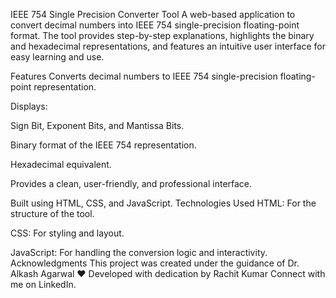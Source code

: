 IEEE 754 Single Precision Converter Tool
A web-based application to convert decimal numbers into IEEE 754 single-precision floating-point format. The tool provides step-by-step explanations, highlights the binary and hexadecimal representations, and features an intuitive user interface for easy learning and use.

Features
Converts decimal numbers to IEEE 754 single-precision floating-point representation.

Displays:

Sign Bit, Exponent Bits, and Mantissa Bits.

Binary format of the IEEE 754 representation.

Hexadecimal equivalent.

Provides a clean, user-friendly, and professional interface.

Built using HTML, CSS, and JavaScript.
Technologies Used
HTML: For the structure of the tool.

CSS: For styling and layout.

JavaScript: For handling the conversion logic and interactivity.
Acknowledgments
This project was created under the guidance of Dr. Alkash Agarwal ❤ Developed with dedication by Rachit Kumar Connect with me on LinkedIn.
